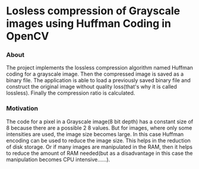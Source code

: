 # Losless compression of Grayscale images using Huffman Coding in OpenCV

### About

The project implements the lossless compression algorithm named Huffman coding for a
grayscale image. Then the compressed image is saved as a binary file. The application is able to
load a previously saved binary file and construct the original image without quality loss(that&#39;s
why it is called lossless). Finally the compression ratio is calculated.

### Motivation

The code for a pixel in a Grayscale image(8 bit depth) has a constant size of 8 because there
are a possible 2 8 values. But for images, where only some intensities are used, the image size
becomes large. In this case Huffman encoding can be used to reduce the image size. This helps
in the reduction of disk storage. Or if many images are manipulated in the RAM, then it helps to
reduce the amount of RAM needed(but as a disadvantage in this case the manipulation
becomes CPU intensive……).
